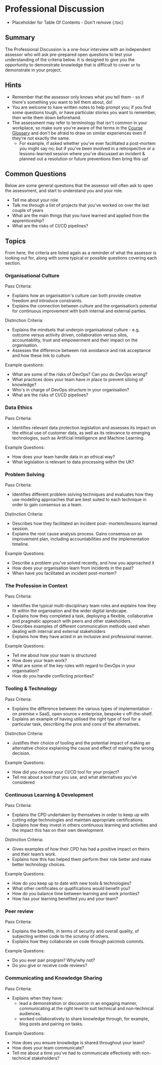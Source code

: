 # Professional Discussion

* Placeholder for Table Of Contents - Don't remove
{:toc}

## Summary
The Professional Discussion is a one-hour interview with an independent assessor who will ask pre-prepared open questions to test your understanding of the criteria below. It is designed to give you the opportunity to demonstrate knowledge that is difficult to cover or to demonstrate in your project.

## Hints
* Remember that the assessor only knows what you tell them - so if there's something you want to tell them about, do!
* You are welcome to have written notes to help prompt you; if you find some questions tough, or have particular stories you want to remember, then write them down beforehand.
* The assessment may refer to terminology that isn't common in your workplace, so make sure you're aware of the terms in the [Course Glossary](../glossary.md) and don't be afraid to draw on similar experiences even if they're not exactly the same.
  * For example, if asked whether you've ever facilitated a post-mortem you might say no; but if you've been involved in a retrospective or a lessons-learned session where you've discussed an incident & planned out a resolution or future preventions then bring this up!

## Common Questions
Below are some general questions that the assessor will often ask to open the assessment, and start to understand you and your role.

* Tell me about your role
* Talk me through a list of projects that you've worked on over the last couple of years
* What are the main things that you have learned and applied from the apprenticeship?
* What are the risks of CI/CD pipelines?

## Topics

From here, the criteria are listed again as a reminder of what the assessor is looking out for, along with some typical or possible questions covering each section.

### Organisational Culture

Pass Criteria:
* Explains how an organisation's culture can both provide creative freedom and introduce constraints.
* Explains the connection between culture and the organisation’s potential for continuous improvement with both internal and external parties.

Distinction Criteria:
* Explains the mindsets that underpin organisational culture - e.g. outcome versus activity driven, collaboration versus  silos, accountability, trust and empowerment and their impact on the organisation.
* Assesses the difference between risk avoidance and risk acceptance and how these link to culture.

Example questions:
* What are some of the risks of DevOps? Can you do DevOps wrong?
* What practices does your team have in place to prevent siloing of knowledge?
* Who's in charge of DevOps structure in your organisation?
* What are the risks of CI/CD pipelines?

### Data Ethics
Pass Criteria:
* Identifies relevant data protection legislation and assesses its impact on the ethical use of customer data, as well as its relevance to emerging technologies, such as Artificial Intelligence and Machine Learning.

Example Questions:
* How does your team handle data in an ethical way?
* What legislation is relevant to data processing within the UK?

### Problem Solving
Pass Criteria:
* Identifies different problem solving techniques and evaluates how they use modelling approaches that are best suited to each technique in order to gain consensus as a team.

Distinction Criteria:
* Describes how they facilitated an incident post- mortem/lessons learned session. 
* Explains the root cause analysis process. Gains consensus on an improvement plan, including accountabilities and the  implementation timeline.

Example Questions:
* Describe a problem you've solved recently, and how you approached it
* How does your organisation learn from incidents in the past?
* When have you facilitated an incident post-mortem?

### The Profession in Context
Pass Criteria:
* Identifies the typical multi-disciplinary team roles and explains how they fit within the organisation and the wider digital landscape.
* Explains how they completed a task, deploying a flexible, collaborative and pragmatic approach with peers and other stakeholders.
* Describes examples of different communication methods used when dealing with internal and external stakeholders
* Explains how they have acted in an inclusive and professional manner.

Example Questions:
* Tell me about how your team is structured
* How does your team work?
* What are some of the key roles with regard to DevOps in your organisation?
* How do you handle conflicting priorities?

### Tooling & Technology
Pass Criteria:
* Explains the difference between the various types of implementation - on premise v SaaS, open source v enterprise, bespoke v off-the-shelf.
* Explains an example of having utilised the right type of tool for a particular task, describing the pros and cons of the alternatives.

Distinction Criteria:
* Justifies their choice of tooling and the potential impact of making an alternative choice explaining the cause and effect of making the wrong decision.

Example Questions:
* How did you choose your CI/CD tool for your project?
* Tell me about a tool that you use, and what alternatives you've considered

### Continuous Learning & Development
Pass Criteria:
* Explains the CPD undertaken by themselves in order to keep up with cutting edge technologies and maintain appropriate certifications.
* Explains how they invest in others continuous learning and activities and the impact this has on their own development.

Distinction Criteria:
* Gives examples of how their CPD has had a positive impact on theirs and their team’s work.
* Explains how this has helped them perform their role better and make better technology choices.

Example Questions:
* How do you keep up to date with new tools & technologies?
* What other certificates or qualifications would benefit you?
* How do you balance time between learning and work priorities?
* How has your learning benefited you and your team?

### Peer review
Pass Criteria:
* Explains the benefits, in terms of security and overall quality, of subjecting written code to the scrutiny of others.
* Explains how they collaborate on code through pair/mob commits.

Example Questions:
* Do you ever pair program? Why/why not?
* Do you give or receive code reviews?

### Communicating and Knowledge Sharing
Pass Criteria:
* Explains when they have:
  * lead a demonstration or discussion in an engaging manner, communicating at the right level to suit technical and non-technical audiences.
  * worked collaboratively to share knowledge through, for example, blog posts and pairing on tasks.
  
Example Questions:
* How does you ensure knowledge is shared throughout your team?
* How does your team communicate?
* Tell me about a time you've had to communicate effectively with non-technical stakeholders?
